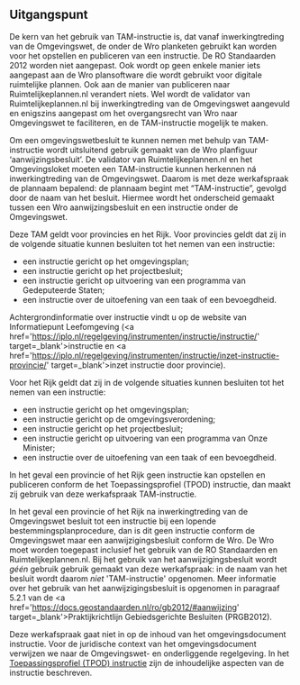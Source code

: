 ## Uitgangspunt

De kern van het gebruik van TAM-instructie is, dat vanaf inwerkingtreding van de Omgevingswet, de onder de Wro planketen gebruikt kan worden voor het opstellen en publiceren van een instructie. De RO Standaarden 2012 worden niet aangepast. Ook wordt op geen enkele manier iets aangepast aan de Wro plansoftware die wordt gebruikt voor digitale ruimtelijke plannen. Ook aan de manier van publiceren naar Ruimtelijkeplannen.nl verandert niets. Wel wordt de validator van Ruimtelijkeplannen.nl bij inwerkingtreding van de Omgevingswet aangevuld en enigszins aangepast om het overgangsrecht van Wro naar Omgevingswet te faciliteren, en de TAM-instructie mogelijk te maken.

Om een omgevingswetbesluit te kunnen nemen met behulp van TAM-instructie wordt uitsluitend gebruik gemaakt van de Wro planfiguur ‘aanwijzingsbesluit’. De validator van Ruimtelijkeplannen.nl en het Omgevingsloket moeten een TAM-instructie kunnen herkennen ná inwerkingtreding van de Omgevingswet. Daarom is met deze werkafspraak de plannaam bepalend: de plannaam begint met “TAM-instructie”, gevolgd door de naam van het besluit. Hiermee wordt het onderscheid gemaakt tussen een Wro aanwijzingsbesluit en een instructie onder de Omgevingswet.

Deze TAM geldt voor provincies en het Rijk. Voor provincies geldt dat zij in de volgende situatie kunnen besluiten tot het nemen van een instructie: 
- een instructie gericht op het omgevingsplan;
- een instructie gericht op het projectbesluit; 
- een instructie gericht op uitvoering van een programma van Gedeputeerde Staten; 
- een instructie over de uitoefening van een taak of een bevoegdheid.

Achtergrondinformatie over instructie vindt u op de website van Informatiepunt Leefomgeving (<a href='https://iplo.nl/regelgeving/instrumenten/instructie/instructie/' target=_blank'>instructie</a> en <a href='https://iplo.nl/regelgeving/instrumenten/instructie/inzet-instructie-provincie/' target=_blank'>inzet instructie door provincie</a>). 

Voor het Rijk geldt dat zij in de volgende situaties kunnen besluiten tot het nemen van een instructie:
- een instructie gericht op het omgevingsplan;
- een instructie gericht op de omgevingsverordening;
- een instructie gericht op het projectbesluit;
- een instructie gericht op uitvoering van een programma van Onze Minister;
- een instructie over de uitoefening van een taak of een bevoegdheid.

In het geval een provincie of het Rijk geen instructie kan opstellen en publiceren conform de het Toepassingsprofiel (TPOD) instructie, dan maakt zij gebruik van deze werkafspraak TAM-instructie. 

In het geval een provincie of het Rijk na inwerkingtreding van de Omgevingswet besluit tot een instructie bij een lopende bestemmingsplanprocedure, dan is dit geen instructie conform de Omgevingswet maar een aanwijzigingsbesluit
 conform de Wro. De Wro moet worden toegepast inclusief het gebruik van de RO Standaarden en Ruimtelijkeplannen.nl. Bij het gebruik van het aanwijzigingsbesluit wordt <i>géén</i> gebruik gebruik gemaakt van deze werkafspraak: in de naam van het besluit wordt daarom <i>niet</i> 'TAM-instructie' opgenomen. Meer informatie over het gebruik van het aanwijzigingsbesluit is opgenomen in paragraaf 5.2.1 van de <a href='https://docs.geostandaarden.nl/ro/gb2012/#aanwijzing' target=_blank'>Praktijkrichtlijn Gebiedsgerichte Besluiten (PRGB2012)</a>.  

Deze werkafspraak gaat niet in op de inhoud van het omgevingsdocument instructie. Voor de juridische context van het omgevingsdocument verwijzen we naar de Omgevingswet- en onderliggende regelgeving. In het <a href='https://docs.geostandaarden.nl/tpod/def-st-TPOD-IN-20231215/' target='_blank'>Toepassingsprofiel (TPOD) instructie</a> zijn de inhoudelijke aspecten van de instructie beschreven. 




